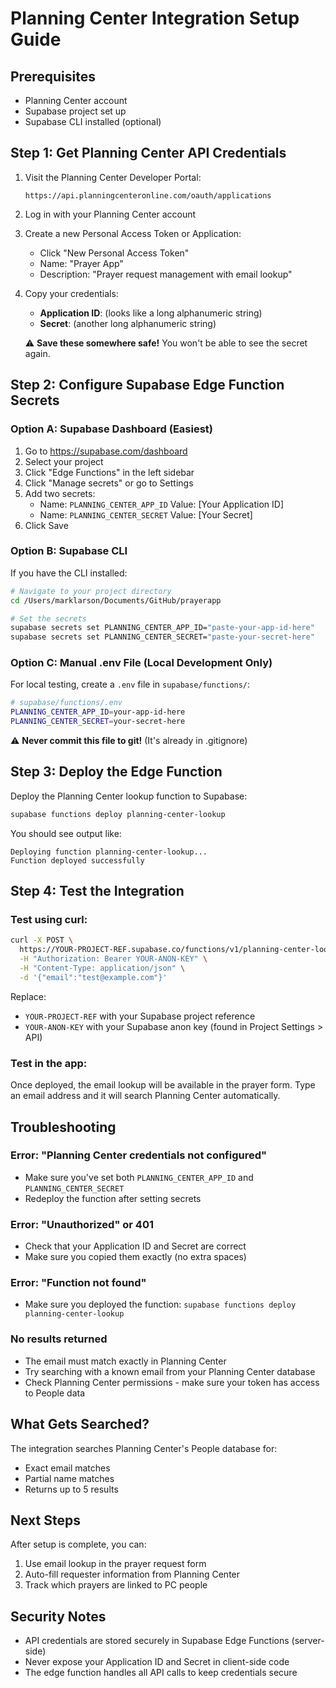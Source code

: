 # Planning Center Integration Setup Guide

## Prerequisites
- Planning Center account
- Supabase project set up
- Supabase CLI installed (optional)

## Step 1: Get Planning Center API Credentials

1. Visit the Planning Center Developer Portal:
   ```
   https://api.planningcenteronline.com/oauth/applications
   ```

2. Log in with your Planning Center account

3. Create a new Personal Access Token or Application:
   - Click "New Personal Access Token"
   - Name: "Prayer App"
   - Description: "Prayer request management with email lookup"

4. Copy your credentials:
   - **Application ID**: (looks like a long alphanumeric string)
   - **Secret**: (another long alphanumeric string)
   
   ⚠️ **Save these somewhere safe!** You won't be able to see the secret again.

## Step 2: Configure Supabase Edge Function Secrets

### Option A: Supabase Dashboard (Easiest)

1. Go to https://supabase.com/dashboard
2. Select your project
3. Click "Edge Functions" in the left sidebar
4. Click "Manage secrets" or go to Settings
5. Add two secrets:
   - Name: `PLANNING_CENTER_APP_ID`
     Value: [Your Application ID]
   - Name: `PLANNING_CENTER_SECRET`
     Value: [Your Secret]
6. Click Save

### Option B: Supabase CLI

If you have the CLI installed:

```bash
# Navigate to your project directory
cd /Users/marklarson/Documents/GitHub/prayerapp

# Set the secrets
supabase secrets set PLANNING_CENTER_APP_ID="paste-your-app-id-here"
supabase secrets set PLANNING_CENTER_SECRET="paste-your-secret-here"
```

### Option C: Manual .env File (Local Development Only)

For local testing, create a `.env` file in `supabase/functions/`:

```bash
# supabase/functions/.env
PLANNING_CENTER_APP_ID=your-app-id-here
PLANNING_CENTER_SECRET=your-secret-here
```

⚠️ **Never commit this file to git!** (It's already in .gitignore)

## Step 3: Deploy the Edge Function

Deploy the Planning Center lookup function to Supabase:

```bash
supabase functions deploy planning-center-lookup
```

You should see output like:
```
Deploying function planning-center-lookup...
Function deployed successfully
```

## Step 4: Test the Integration

### Test using curl:

```bash
curl -X POST \
  https://YOUR-PROJECT-REF.supabase.co/functions/v1/planning-center-lookup \
  -H "Authorization: Bearer YOUR-ANON-KEY" \
  -H "Content-Type: application/json" \
  -d '{"email":"test@example.com"}'
```

Replace:
- `YOUR-PROJECT-REF` with your Supabase project reference
- `YOUR-ANON-KEY` with your Supabase anon key (found in Project Settings > API)

### Test in the app:

Once deployed, the email lookup will be available in the prayer form. Type an email address and it will search Planning Center automatically.

## Troubleshooting

### Error: "Planning Center credentials not configured"
- Make sure you've set both `PLANNING_CENTER_APP_ID` and `PLANNING_CENTER_SECRET`
- Redeploy the function after setting secrets

### Error: "Unauthorized" or 401
- Check that your Application ID and Secret are correct
- Make sure you copied them exactly (no extra spaces)

### Error: "Function not found"
- Make sure you deployed the function: `supabase functions deploy planning-center-lookup`

### No results returned
- The email must match exactly in Planning Center
- Try searching with a known email from your Planning Center database
- Check Planning Center permissions - make sure your token has access to People data

## What Gets Searched?

The integration searches Planning Center's People database for:
- Exact email matches
- Partial name matches
- Returns up to 5 results

## Next Steps

After setup is complete, you can:
1. Use email lookup in the prayer request form
2. Auto-fill requester information from Planning Center
3. Track which prayers are linked to PC people

## Security Notes

- API credentials are stored securely in Supabase Edge Functions (server-side)
- Never expose your Application ID and Secret in client-side code
- The edge function handles all API calls to keep credentials secure
